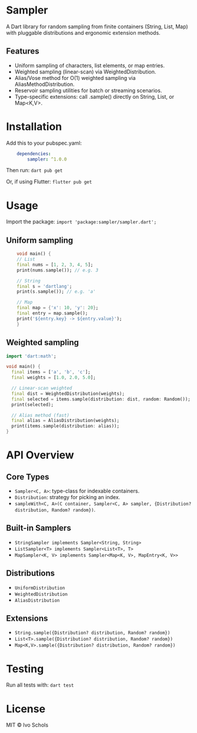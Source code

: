 # Sampler
A Dart library for random sampling from finite containers (String, List, Map) with pluggable distributions and ergonomic extension methods.

## Features
- Uniform sampling of characters, list elements, or map entries.
- Weighted sampling (linear-scan) via WeightedDistribution.
- Alias/Vose method for O(1) weighted sampling via AliasMethodDistribution.
- Reservoir sampling utilities for batch or streaming scenarios.
- Type-specific extensions: call .sample() directly on String, List<T>, or Map<K,V>.

# Installation
Add this to your pubspec.yaml:
```yaml
    dependencies:
        sampler: ^1.0.0
```
Then run:
`dart pub get`

Or, if using Flutter:
`flutter pub get`

# Usage
Import the package:
`import 'package:sampler/sampler.dart';`

## Uniform sampling
```dart
    void main() {
    // List
    final nums = [1, 2, 3, 4, 5];
    print(nums.sample()); // e.g. 3

    // String
    final s = 'dartlang';
    print(s.sample()); // e.g. 'a'

    // Map
    final map = {'x': 10, 'y': 20};
    final entry = map.sample();
    print('${entry.key} -> ${entry.value}');
    }
```
## Weighted sampling
```dart
import 'dart:math';

void main() {
  final items = ['a', 'b', 'c'];
  final weights = [1.0, 2.0, 5.0];

  // Linear-scan weighted
  final dist = WeightedDistribution(weights);
  final selected = items.sample(distribution: dist, random: Random());
  print(selected);

  // Alias method (fast)
  final alias = AliasDistribution(weights);
  print(items.sample(distribution: alias));
}
```


# API Overview
## Core Types
- `Sampler<C, A>`: type-class for indexable containers.
- `Distribution`: strategy for picking an index.
- `sampleWith<C, A>(C container, Sampler<C, A> sampler, {Distribution? distribution, Random? random})`.

## Built-in Samplers
- `StringSampler implements Sampler<String, String>`
- `ListSampler<T> implements Sampler<List<T>, T>`
- `MapSampler<K, V> implements Sampler<Map<K, V>, MapEntry<K, V>>`

## Distributions
- `UniformDistribution`
- `WeightedDistribution`
- `AliasDistribution`

## Extensions
- `String.sample({Distribution? distribution, Random? random})`
- `List<T>.sample({Distribution? distribution, Random? random})`
- `Map<K,V>.sample({Distribution? distribution, Random? random})`

# Testing
Run all tests with:
`dart test`

# License

MIT © Ivo Schols


